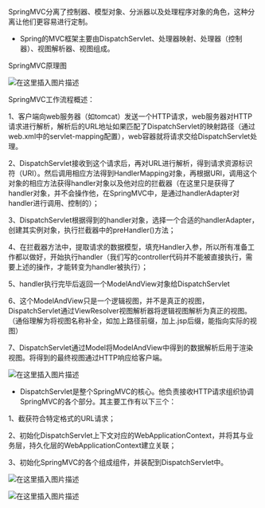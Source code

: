 SpringMVC分离了控制器、模型对象、分派器以及处理程序对象的角色，这种分离让他们更容易进行定制。

* Spring的MVC框架主要由DispatchServlet、处理器映射、处理器（控制器）、视图解析器、视图组成。

SpringMVC原理图

![在这里插入图片描述](https://img-blog.csdnimg.cn/95ad64658f4f4a0a91af5a1938364e01.png?x-oss-process=image/watermark,type_d3F5LXplbmhlaQ,shadow_50,text_Q1NETiBAbGVlZGNvZGVKb2huMDE=,size_14,color_FFFFFF,t_70,g_se,x_16)

SpringMVC工作流程概述：

1、客户端向web服务器（如tomcat）发送一个HTTP请求，web服务器对HTTP请求进行解析，解析后的URL地址如果匹配了DispatchServlet的映射路径（通过web.xml中的servlet-mapping配置），web容器就将请求交给DispatchServlet处理。

2、DispatchServlet接收到这个请求后，再对URL进行解析，得到请求资源标识符（URI）。然后调用相应方法得到HandlerMapping对象，再根据URI，调用这个对象的相应方法获得handler对象以及他对应的拦截器（在这里只是获得了handler对象，并不会操作他，在SpringMVC中，是通过handlerAdapter对handler进行调用、控制的）；

3、DispatchServlet根据得到的handler对象，选择一个合适的handlerAdapter，创建其实例对象，执行拦截器中的preHandler()方法；

4、在拦截器方法中，提取请求的数据模型，填充Handler入参，所以所有准备工作都以做好，开始执行handler（我们写的controller代码并不能被直接执行，需要上述的操作，才能转变为handler被执行）；

5、handler执行完毕后返回一个ModelAndView对象给DispatchServlet

6、这个ModelAndView只是一个逻辑视图，并不是真正的视图，DispatchServlet通过ViewResolver视图解析器将逻辑视图解析为真正的视图。（通俗理解为将视图名称补全，如加上路径前缀，加上.jsp后缀，能指向实际的视图）

7、DispatchServlet通过Model将ModelAndView中得到的数据解析后用于渲染视图。将得到的最终视图通过HTTP响应给客户端。

![在这里插入图片描述](https://img-blog.csdnimg.cn/4d920436bda84c96862777c3b5033258.png?x-oss-process=image/watermark,type_d3F5LXplbmhlaQ,shadow_50,text_Q1NETiBAbGVlZGNvZGVKb2huMDE=,size_17,color_FFFFFF,t_70,g_se,x_16)

* DispatchServlet是整个SpringMVC的核心。他负责接收HTTP请求组织协调SpringMVC的各个部分。其主要工作有以下三个：

1、截获符合特定格式的URL请求；

2、初始化DispatchServlet上下文对应的WebApplicationContext，并将其与业务层，持久化层的WebApplicationContext建立关联；

3、初始化SpringMVC的各个组成组件，并装配到DispatchServlet中。

![在这里插入图片描述](https://img-blog.csdnimg.cn/e644c9963c584a54bae252e48806131b.png?x-oss-process=image/watermark,type_d3F5LXplbmhlaQ,shadow_50,text_Q1NETiBAbGVlZGNvZGVKb2huMDE=,size_16,color_FFFFFF,t_70,g_se,x_16)

![在这里插入图片描述](https://img-blog.csdnimg.cn/93f2323c740540a091d83d9f9c9d2002.png?x-oss-process=image/watermark,type_d3F5LXplbmhlaQ,shadow_50,text_Q1NETiBAbGVlZGNvZGVKb2huMDE=,size_20,color_FFFFFF,t_70,g_se,x_16)
